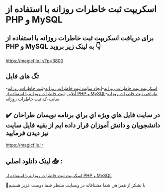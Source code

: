 # اسکریپت ثبت خاطرات روزانه با استفاده از PHP و MySQL

## برای دریافت اسکریپت ثبت خاطرات روزانه با استفاده از PHP و MySQL به لینک زیر بروید 👇

https://magicfile.ir/?p=3800

## تگ های فایل

-[اسکریپت ثبت خاطرات روزانه](https://magicfile.ir/product/%d8%a7%d8%b3%da%a9%d8%b1%db%8c%d9%be%d8%aa-%d8%ab%d8%a8%d8%aa-%d8%ae%d8%a7%d8%b7%d8%b1%d8%a7%d8%aa-%d8%b1%d9%88%d8%b2%d8%a7%d9%86%d9%87-php-mysql/)-[ایجاد سایت ثبت خاطرات روزانه](https://magicfile.ir/product/%d8%a7%d8%b3%da%a9%d8%b1%db%8c%d9%be%d8%aa-%d8%ab%d8%a8%d8%aa-%d8%ae%d8%a7%d8%b7%d8%b1%d8%a7%d8%aa-%d8%b1%d9%88%d8%b2%d8%a7%d9%86%d9%87-php-mysql/)-[ثبت خاطرات روزانه آنلاین](https://magicfile.ir/product/%d8%a7%d8%b3%da%a9%d8%b1%db%8c%d9%be%d8%aa-%d8%ab%d8%a8%d8%aa-%d8%ae%d8%a7%d8%b7%d8%b1%d8%a7%d8%aa-%d8%b1%d9%88%d8%b2%d8%a7%d9%86%d9%87-php-mysql/)-[ثبت خاطرات روزانه با استفاده از PHP و MySQL](https://magicfile.ir/product/%d8%a7%d8%b3%da%a9%d8%b1%db%8c%d9%be%d8%aa-%d8%ab%d8%a8%d8%aa-%d8%ae%d8%a7%d8%b7%d8%b1%d8%a7%d8%aa-%d8%b1%d9%88%d8%b2%d8%a7%d9%86%d9%87-php-mysql/)-[طراحی ثبت خاطرات روزانه سایت](https://magicfile.ir/product/%d8%a7%d8%b3%da%a9%d8%b1%db%8c%d9%be%d8%aa-%d8%ab%d8%a8%d8%aa-%d8%ae%d8%a7%d8%b7%d8%b1%d8%a7%d8%aa-%d8%b1%d9%88%d8%b2%d8%a7%d9%86%d9%87-php-mysql/)-[کد ثبت خاطرات روزانه](https://magicfile.ir/product/%d8%a7%d8%b3%da%a9%d8%b1%db%8c%d9%be%d8%aa-%d8%ab%d8%a8%d8%aa-%d8%ae%d8%a7%d8%b7%d8%b1%d8%a7%d8%aa-%d8%b1%d9%88%d8%b2%d8%a7%d9%86%d9%87-php-mysql/)

## ✔️ در سايت فايل هاي ويژه اي براي برنامه نويسان طراحان دانشجويان و دانش آموزان قرار داده ايم از بقيه فايل سايت نيز ديدن فرماييد

https://magicfile.ir


## لينک دانلود اصلي 📥 :

[اسکریپت ثبت خاطرات روزانه با استفاده از PHP و MySQL](https://magicfile.ir/product/%d8%a7%d8%b3%da%a9%d8%b1%db%8c%d9%be%d8%aa-%d8%ab%d8%a8%d8%aa-%d8%ae%d8%a7%d8%b7%d8%b1%d8%a7%d8%aa-%d8%b1%d9%88%d8%b2%d8%a7%d9%86%d9%87-php-mysql/) 


🙏با تشکر از همراهي شما مشتاقانه در وبسایت منتظر شما دوست عزیز هستیم

